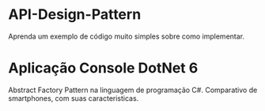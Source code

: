 # API-Design-Pattern
Aprenda um exemplo de código muito simples sobre como implementar.


# Aplicação Console DotNet 6

Abstract Factory Pattern na linguagem de programação C#.
Comparativo de smartphones, com suas caracteristicas.

